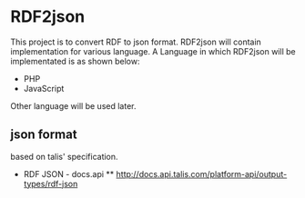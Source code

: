 RDF2json
========

This project is to convert RDF to json format. RDF2json will contain
implementation for various language. A Language in which RDF2json will be
implementated is as shown below:

* PHP
* JavaScript

Other language will be used later.

json format
-----------

based on talis' specification.

* RDF JSON - docs.api
** http://docs.api.talis.com/platform-api/output-types/rdf-json
